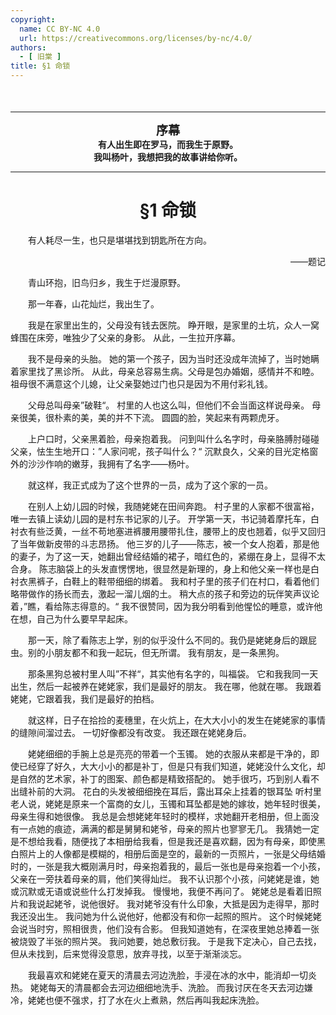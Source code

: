 ```yaml
---
copyright:
  name: CC BY-NC 4.0
  url: https://creativecommons.org/licenses/by-nc/4.0/
authors:
  - [ 旧棠 ]
title: §1 命锁
---
```


<div style="margin-top: 50px;"></div>

---

<div style="text-align: center;">
    <b>
        <span style="font-size: 19px;">序幕</span> <br />
        有人出生即在罗马，而我生于原野。 <br />
        我叫杨叶，我想把我的故事讲给你听。
    </b>
</div>

---

<h1 align="middle">
    &sect;1 命锁
</h1>

<div>
    <p>&emsp;&emsp;有人耗尽一生，也只是堪堪找到钥匙所在方向。</p>
    <p align="right">——题记</p>
</div>

&emsp;&emsp;青山环抱，旧鸟归乡，我生于烂漫原野。

&emsp;&emsp;那一年春，山花灿烂，我出生了。

&emsp;&emsp;我是在家里出生的，父母没有钱去医院。
睁开眼，是家里的土坑，众人一窝蜂围在床旁，唯独少了父亲的身影。
从此，一生拉开序幕。

&emsp;&emsp;我不是母亲的头胎。
她的第一个孩子，因为当时还没成年流掉了，当时她瞒着家里找了黑诊所。
从此，母亲总容易生病。父母是包办婚姻，感情并不和睦。
祖母很不满意这个儿媳，让父亲娶她过门也只是因为不用付彩礼钱。

&emsp;&emsp;父母总叫母亲”破鞋“。
村里的人也这么叫，但他们不会当面这样说母亲。
母亲很美，很朴素的美，美的并不下流。
圆圆的脸，笑起来有两颗虎牙。

&emsp;&emsp;上户口时，父亲黑着脸，母亲抱着我。
问到叫什么名字时，母亲胳膊肘碰碰父亲，怯生生地开口：”人家问呢，孩子叫什么？“ 
沉默良久，父亲的目光定格窗外的沙沙作响的嫩芽，我拥有了名字——杨叶。

&emsp;&emsp;就这样，我正式成为了这个世界的一员，成为了这个家的一员。

&emsp;&emsp;在别人上幼儿园的时候，我随姥姥在田间奔跑。
村子里的人家都不很富裕，唯一去镇上读幼儿园的是村东书记家的儿子。
开学第一天，书记骑着摩托车，白衬衣有些泛黄，一丝不苟地塞进裤腰用腰带扎住，腰带上的皮也翘着，似乎又回归了当年做新皮带的斗志昂扬。
他三岁的儿子——陈志，被一个女人抱着，那是他的妻子，为了这一天，她翻出曾经结婚的裙子，暗红色的，紧绷在身上，显得不太合身。
陈志脑袋上的头发直愣愣地，很显然是新理的，身上和他父亲一样也是白衬衣黑裤子，白鞋上的鞋带细细的绑着。
我和村子里的孩子们在村口，看着他们略带做作的扬长而去，激起一溜儿烟的土。
稍大点的孩子和旁边的玩伴笑声议论着，”瞧，看给陈志得意的。“
我不很赞同，因为我分明看到他惺忪的睡意，或许他在想，自己为什么要早早起床。

&emsp;&emsp;那一天，除了看陈志上学，别的似乎没什么不同的。我仍是姥姥身后的跟屁虫。别的小朋友都不和我一起玩，但无所谓。
我有朋友，是一条黑狗。

&emsp;&emsp;那条黑狗总被村里人叫”不祥“，其实他有名字的，叫福袋。
它和我我同一天出生，然后一起被养在姥姥家，我们是最好的朋友。
我在哪，他就在哪。
我跟着姥姥，它跟着我，我们是最好的拍档。

&emsp;&emsp;就这样，日子在拾捡的麦穗里，在火炕上，在大大小小的发生在姥姥家的事情的缝隙间溜过去。
一切好像都没有改变。
我还跟在姥姥身后。

&emsp;&emsp;姥姥细细的手腕上总是亮亮的带着一个玉镯。
她的衣服从来都是干净的，即使已经穿了好久，大大小小的都是补丁，但是只有我们知道，姥姥没什么文化，却是自然的艺术家，补丁的图案、颜色都是精致搭配的。
她手很巧，巧到别人看不出缝补前的大洞。
花白的头发被细细挽在耳后，露出耳朵上挂着的银耳坠
听村里老人说，姥姥是原来一个富商的女儿，玉镯和耳坠都是她的嫁妆，她年轻时很美，母亲生得和她很像。
我总是会想姥姥年轻时的模样，求她翻开老相册，但上面没有一点她的痕迹，满满的都是舅舅和姥爷，母亲的照片也寥寥无几。
我猜她一定是不想给我看，随便找了本相册给我看，但是我还是喜欢翻，因为有母亲，即使黑白照片上的人像都是模糊的，相册后面是空的，最新的一页照片，一张是父母结婚时的，一张是我大概刚满月时，母亲抱着我的，最后一张也是母亲抱着一个小孩，父亲在一旁扶着母亲的肩，他们笑得灿烂。
我不认识那个小孩，问姥姥是谁，她或沉默或无语或说些什么打发掉我。
慢慢地，我便不再问了。
姥姥总是看着旧照片和我说起姥爷，说他很好。
我对姥爷没有什么印象，大抵是因为走得早，那时我还没出生。
我问她为什么说他好，他都没有和你一起照的照片。
这个时候姥姥会说当时穷，照相很贵，他们没有合影。
但我知道她有，在深夜里她总捧着一张被烧毁了半张的照片哭。
我问她要，她总敷衍我。
于是我下定决心，自己去找，但从未找到，后来觉得没意思，放弃寻找，以至于渐渐淡忘。

&emsp;&emsp;我最喜欢和姥姥在夏天的清晨去河边洗脸，手浸在冰的水中，能消却一切炎热。
姥姥每天的清晨都会去河边细细地洗手、洗脸。
而我讨厌在冬天去河边嫌冷，姥姥也便不强求，打了水在火上煮熟，然后再叫我起床洗脸。

